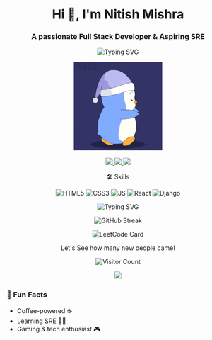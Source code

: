 <h1 align="center">Hi 👋, I'm Nitish Mishra</h1>
<h3 align="center">A passionate Full Stack Developer & Aspiring SRE</h3>

<p align="center">
  <img src="https://readme-typing-svg.herokuapp.com?font=Fira+Code&size=24&duration=4000&pause=1000&color=7F00FF&center=true&vCenter=true&width=500&lines=Full+Stack+Developer;React+&+Django;Learning+SRE" alt="Typing SVG">
</p>
<p align="center">
  <img src="./Assets/Good.gif" width="200" alt="Cool Animation"/>
</p>
<p align="center">
  <a href="https://linkedin.com/in/nitishmishra">
    <img src="https://img.shields.io/badge/LinkedIn-0077B5?style=for-the-badge&logo=linkedin&logoColor=white"/>
  </a>
  <a href="https://github.com/nitishmishra">
    <img src="https://img.shields.io/badge/GitHub-181717?style=for-the-badge&logo=github&logoColor=white"/>
  </a>
  <a href="mailto:nitishm1803@gmail.com">
    <img src="https://img.shields.io/badge/Email-D14836?style=for-the-badge&logo=gmail&logoColor=white"/>
  </a>
</p>

<p align="center">🛠️ Skills</p>
<p align="center">
  <img src="https://img.shields.io/badge/HTML5-E34F26?style=for-the-badge&logo=html5&logoColor=white" alt="HTML5" />
  <img src="https://img.shields.io/badge/CSS3-1572B6?style=for-the-badge&logo=css3&logoColor=white" alt="CSS3" />
  <img src="https://img.shields.io/badge/JavaScript-F7DF1E?style=for-the-badge&logo=javascript&logoColor=black" alt="JS" />
  <img src="https://img.shields.io/badge/React-61DAFB?style=for-the-badge&logo=react&logoColor=black" alt="React" />
  <img src="https://img.shields.io/badge/Django-092E20?style=for-the-badge&logo=django&logoColor=white" alt="Django" />
</p>

<p align="center">
  <img src="https://readme-typing-svg.herokuapp.com?font=Fira+Code&size=20&duration=3000&pause=500&color=7F00FF&center=true&vCenter=true&width=500&lines=HTML;CSS;JavaScript;React;Django" alt="Typing SVG" />
</p>

<p align="center">
  <img src="https://github-readme-streak-stats.herokuapp.com/?user=nitishmishra&theme=radical" alt="GitHub Streak"/>
</p>

<p align="center">
  <img src="https://leetcard.jacoblin.cool/nitish0307?theme=dark&font=Fira&ext=activity,stats" alt="LeetCode Card" />
</p>


<!-- <p align="center">
  <img src="https://leetcode-badge-showcase.vercel.app/api?username=nitish0307&animated=true" alt="LeetCode Badges"/>
</p> -->


<p align="center">Let's See how many new people came!</p>
<p align="center">
  <img src="https://count.getloli.com/get/@nitish0307" alt="Visitor Count"/>
</p>

<p align="center">
  <img src="https://hits.seeyoufarm.com/api/count/incr/badge.svg?url=https://github.com/nitish0307&count_bg=%2379C83D&title_bg=%23555555&icon=github.svg&icon_color=%23E7E7E7&title=Visitors&edge_flat=false"/>
</p>





### 🎯 Fun Facts
- Coffee-powered ☕
- Learning SRE 👨‍💻
- Gaming & tech enthusiast 🎮
